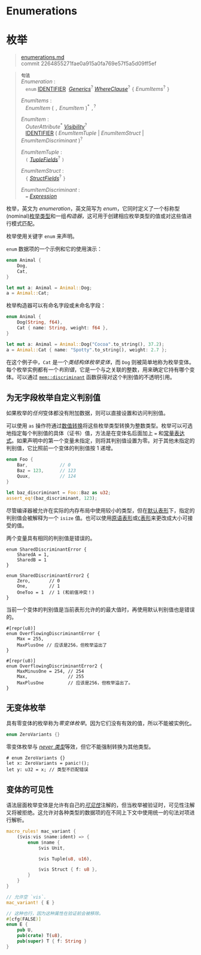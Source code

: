 # Enumerations
# 枚举

>[enumerations.md](https://github.com/rust-lang/reference/blob/master/src/items/enumerations.md)\
>commit 2264855271fae0a915a0fa769e57f5a5d09ff5ef

> **<sup>句法</sup>**\
> _Enumeration_ :\
> &nbsp;&nbsp; `enum`
>    [IDENTIFIER]&nbsp;
>    [_Generics_]<sup>?</sup>
>    [_WhereClause_]<sup>?</sup>
>    `{` _EnumItems_<sup>?</sup> `}`
>
> _EnumItems_ :\
> &nbsp;&nbsp; _EnumItem_ ( `,` _EnumItem_ )<sup>\*</sup> `,`<sup>?</sup>
>
> _EnumItem_ :\
> &nbsp;&nbsp; _OuterAttribute_<sup>\*</sup> [_Visibility_]<sup>?</sup>\
> &nbsp;&nbsp; [IDENTIFIER]&nbsp;( _EnumItemTuple_ | _EnumItemStruct_
>                                | _EnumItemDiscriminant_ )<sup>?</sup>
>
> _EnumItemTuple_ :\
> &nbsp;&nbsp; `(` [_TupleFields_]<sup>?</sup> `)`
>
> _EnumItemStruct_ :\
> &nbsp;&nbsp; `{` [_StructFields_]<sup>?</sup> `}`
>
> _EnumItemDiscriminant_ :\
> &nbsp;&nbsp; `=` [_Expression_]

枚举，英文为 *enumeration*，英文简写为 *enum*，它同时定义了一个标称型(nominal)[枚举类型]和一组*构造器*，这可用于创建相应枚举类型的值或对这些值进行模式匹配。

枚举使用关键字 `enum` 来声明。

`enum` 数据项的一个示例和它的使用演示：

```rust
enum Animal {
    Dog,
    Cat,
}

let mut a: Animal = Animal::Dog;
a = Animal::Cat;
```

枚举构造器可以有命名字段或未命名字段：

```rust
enum Animal {
    Dog(String, f64),
    Cat { name: String, weight: f64 },
}

let mut a: Animal = Animal::Dog("Cocoa".to_string(), 37.2);
a = Animal::Cat { name: "Spotty".to_string(), weight: 2.7 };
```

在这个例子中，`Cat` 是一个*类结构体枚举变体*，而 `Dog` 则被简单地称为枚举变体。每个枚举实例都有一个*判别值*，它是一个与之关联的整数，用来确定它持有哪个变体。可以通过 [`mem::discriminant`] 函数获得对这个判别值的不透明引用。

## 为无字段枚举自定义判别值

如果枚举的*任何*变体都没有附加数据，则可以直接设置和访问判别值。

可以使用 `as` 操作符通过[数值转换]将这些枚举类型转换为整数类型。枚举可以可选地指定每个判别值的具体（证书）值，方法是在变体名后面加上 `=` 和[常量表达式]。如果声明中的第一个变量未指定，则将其判别值设置为零。对于其他未指定的判别值，它比照前一个变体的判别值按 1 递增。

```rust
enum Foo {
    Bar,            // 0
    Baz = 123,      // 123
    Quux,           // 124
}

let baz_discriminant = Foo::Baz as u32;
assert_eq!(baz_discriminant, 123);
```

尽管编译器被允许在实际的内存布局中使用较小的类型，但在[默认表形]下，指定的判别值会被解释为一个 `isize` 值。也可以使用[原语表形]或[`C`表形]来更改成大小可接受的值。

两个变量具有相同的判别值是错误的。

```rust,compile_fail
enum SharedDiscriminantError {
    SharedA = 1,
    SharedB = 1
}

enum SharedDiscriminantError2 {
    Zero,       // 0
    One,        // 1
    OneToo = 1  // 1 (和前值冲突！)
}
```

当前一个变体的判别值是当前表形允许的的最大值时，再使用默认判别值也是错误的。

```rust,compile_fail
#[repr(u8)]
enum OverflowingDiscriminantError {
    Max = 255,
    MaxPlusOne // 应该是256，但枚举溢出了
}

#[repr(u8)]
enum OverflowingDiscriminantError2 {
    MaxMinusOne = 254, // 254
    Max,               // 255
    MaxPlusOne         // 应该是256，但枚举溢出了。
}
```

## 无变体枚举

具有零变体的枚举称为*零变体枚举*。因为它们没有有效的值，所以不能被实例化。

```rust
enum ZeroVariants {}
```

零变体枚举与 [*never 类型*]等效，但它不能强制转换为其他类型。

```rust,compile_fail
# enum ZeroVariants {}
let x: ZeroVariants = panic!();
let y: u32 = x; // 类型不匹配错误
```

## 变体的可见性

语法层面枚举变体是允许有自己的[*可见性*][_Visibility_]注解的，但当枚举被验证时，可见性注解又将被拒绝。这允许对各种类型的数据项的在不同上下文中使用统一的句法对项进行解析。

```rust
macro_rules! mac_variant {
    ($vis:vis $name:ident) => {
        enum $name {
            $vis Unit,

            $vis Tuple(u8, u16),

            $vis Struct { f: u8 },
        }
    }
}

// 允许空 `vis`.
mac_variant! { E }

// 这种也行，因为这种属性在验证前会被移除。
#[cfg(FALSE)]
enum E {
    pub U,
    pub(crate) T(u8),
    pub(super) T { f: String }
}
```

[IDENTIFIER]: ../identifiers.md
[_Generics_]: generics.md
[_WhereClause_]: generics.md#where子句
[_Expression_]: ../expressions.md
[_TupleFields_]: structs.md
[_StructFields_]: structs.md
[_Visibility_]: ../visibility-and-privacy.md
[枚举类型]: ../types/enum.md
[`mem::discriminant`]: https://doc.rust-lang.org/std/mem/fn.discriminant.html
[*never 类型*]: ../types/never.md
[数值转换]: ../expressions/operator-expr.md#semantics
[常量表达式]: ../const_eval.md#常量表达式
[默认表形]: ../type-layout.md#the-default-representation
[原语表形]: ../type-layout.md#primitive-representations
[`C`表形]: ../type-layout.md#the-c-representation
